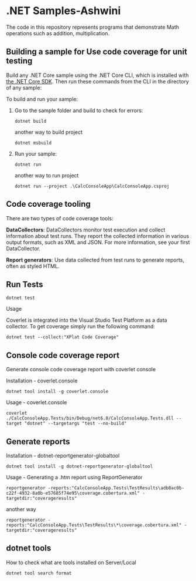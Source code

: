 # .NET Samples-Ashwini

The code in this repository represents programs that demonstrate Math operations such as addition, multiplication.


## Building a sample for Use code coverage for unit testing

Build any .NET Core sample using the .NET Core CLI, which is installed with [the .NET Core SDK](https://www.microsoft.com/net/download). Then run
these commands from the CLI in the directory of any sample:

To build and run your sample:

1. Go to the sample folder and build to check for errors:

    ```console
    dotnet build
    ```

    another way to build project 
    ```console
    dotnet msbuild
    ```

2. Run your sample:

    ```console
    dotnet run
    ```

    another way to run project 
    ```console
    dotnet run --project .\CalcConsoleApp\CalcConsoleApp.csproj
    ```


## Code coverage tooling
There are two types of code coverage tools:

**DataCollectors**: DataCollectors monitor test execution and collect information about test runs. They report the collected information in various output formats, such as XML and JSON. For more information, see your first DataCollector.

**Report generators**: Use data collected from test runs to generate reports, often as styled HTML.

## Run Tests

```console
dotnet test
```

Usage

Coverlet is integrated into the Visual Studio Test Platform as a data collector. To get coverage simply run the following command:
```console
dotnet test --collect:"XPlat Code Coverage"
```


## Console code coverage report

Generate console code coverage report with coverlet console

Installation - coverlet.console

```console
dotnet tool install -g coverlet.console
```

Usage - coverlet.console

```console
coverlet ./CalcConsoleApp.Tests/bin/Debug/net6.0/CalcConsoleApp.Tests.dll --target "dotnet" --targetargs "test --no-build"
```

## Generate reports

Installation - dotnet-reportgenerator-globaltool
```console
dotnet tool install -g dotnet-reportgenerator-globaltool
```

Usage - Generating a .htm report using ReportGenerator
 
```console
reportgenerator -reports:"CalcConsoleApp.Tests\TestResults\adb8ac0b-c22f-4932-8a0b-e57685f74e95\coverage.cobertura.xml" -targetdir:"coverageresults"
```

another way
```console
reportgenerator -reports:"CalcConsoleApp.Tests\TestResults\*\coverage.cobertura.xml" -targetdir:"coverageresults"
```

## dotnet tools 

How to check what are tools installed on Server/Local
```console
dotnet tool search format
```
